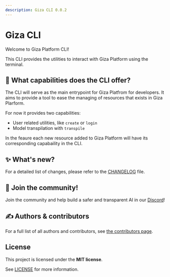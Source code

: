 ```yaml
---
description: Giza CLI 0.0.2
---
```


# Giza CLI

Welcome to Giza Platform CLI!

This CLI provides the utilities to interact with Giza Platform using the terminal.

## 🤔 What capabilities does the CLI offer?

The CLI will serve as the main entrypoint for Giza Platfrom for developers. It aims to provide a tool to ease the managing of resources that exists in Giza Plarform.

For now it provides two capabilities:

* User related utilities, like `create` or `login`
* Model transpilation with `transpile`

In the feaure each new resource added to Giza Platform will have its corresponding capabaility in the CLI.

## ✨ What's new?

For a detailed list of changes, please refer to the [CHANGELOG](https://github.com/gizatechxyz/giza-cli/blob/main/CHANGELOG.md) file.

## 💖 Join the community!

Join the community and help build a safer and transparent AI in our [Discord](https://discord.gg/Kt24CsMb5k)!

## ✍️ Authors & contributors

For a full list of all authors and contributors, see [the contributors page](https://github.com/gizatechxyz/giza-cli/graphs/contributors).

## License

This project is licensed under the **MIT license**.

See [LICENSE](https://github.com/gizatechxyz/giza-cli/blob/main/LICENSE/README.md) for more information.
